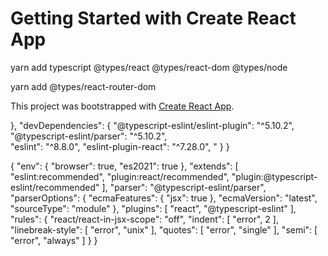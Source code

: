# Getting Started with Create React App

yarn add typescript @types/react @types/react-dom @types/node

yarn add @types/react-router-dom





This project was bootstrapped with [Create React App](https://github.com/facebook/create-react-app).


 

  
  },
  "devDependencies": {
    "@typescript-eslint/eslint-plugin": "^5.10.2",
    "@typescript-eslint/parser": "^5.10.2",   
    "eslint": "^8.8.0",
    "eslint-plugin-react": "^7.28.0",
    "
  }
}

















{
  "env": {
    "browser": true,
    "es2021": true
  },
  "extends": [
    "eslint:recommended",
    "plugin:react/recommended",
    "plugin:@typescript-eslint/recommended"
  ],
  "parser": "@typescript-eslint/parser",
  "parserOptions": {
    "ecmaFeatures": {
      "jsx": true
    },
    "ecmaVersion": "latest",
    "sourceType": "module"
  },
  "plugins": [
    "react",
    "@typescript-eslint"
  ],
  "rules": {
    "react/react-in-jsx-scope": "off",
    "indent": [
      "error",
      2
    ],
    "linebreak-style": [
      "error",
      "unix"
    ],
    "quotes": [
      "error",
      "single"
    ],
    "semi": [
      "error",
      "always"
    ]
  }
}




